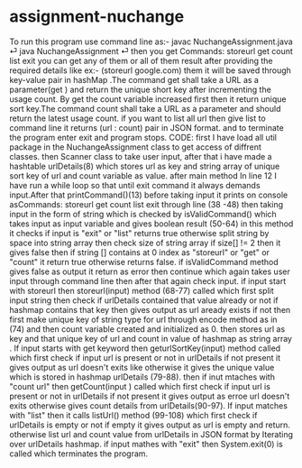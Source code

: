# assignment-nuchange
To run this program use command line as:- javac NuchangeAssignment.java ⏎ java NuchangeAssignment ⏎
then you get Commands: storeurl <url>
                       get <url>
                       count<url> 
                       list 
                       exit
you can get any of them or all of them result after providing the required details like ex:- (storeurl google.com) them it will be saved through
key-value pair in hashMap .The command get shall take a URL as a parameter(get <url>) and return the unique short key after incrementing the usage count.
By get <url> the count variable increased first then it return unique sort key.The command count shall take a URL as a parameter and should return
the latest usage count. if you want to list all url then give list to command line it returns (url : count) pair in JSON format.
and to terminate the program enter exit and program stops. 
CODE:
first I have load all util package in the NuchangeAssignment class to get access of diffrent classes. then Scanner class to take user input,
after that i have made a hashtable urlDetails(8) which stores url as key and string array of unique sort key of url and count variable as value.
after main method  In line 12 I have run a while loop so that until exit command it always demands input.After that
printCommand()(13) before taking input it prints on console asCommands:
storeurl <URL>
get <URL>
count <URL>
list
exit
through line (38 -48) then taking  input in the form of string which is checked by isValidCommand() which takes input as input variable and gives 
boolean result (50-64) in this method it checks if input is "exit" or "list" returns true otherwise split string by space into string array then 
check size of string array if size[] != 2 then it gives false then if string [] contains at 0 index as "storeurl" or "get" or "count" it return true 
otherwise returns false. if isValidCommand method gives false as output it return as error then continue which again takes user input through command line
then after that again check input.
if input start with storeurl then storeurl(input) method (68-77) called which first split input string then check if urlDetails contained that value 
already or not if hashmap contains that key then gives output as url aready exists if not then first make unique key of string type for url through
encode method as in (74) and then count variable created and initialized as 0. then stores url as key and that unique key of url and count in value 
of hashmap as string array .
If input starts with get keyword then geturlSortKey(input) method called which first check if input url is present or not in urlDetails if not present 
it gives output as url doesn't exits like otherwise it gives the unique value which is stored in hashmap urlDetails (79-88).
then if inut mtaches with "count url" then getCount(input ) called which first check if input url is present or not in urlDetails if not present 
it gives output as erroe url doesn't exits otherwise gives count details from urlDetails(90-97).
If input matches with "list" then it calls listUrl() method (99-108) which first check if urlDetails is empty or not if empty it gives output as url 
is empty and return. otherwise list url and count value from urlDetails in JSON format by Iterating over urlDetails hashmap.
if input mathes with "exit" then System.exit(0) is called which terminates the program.
